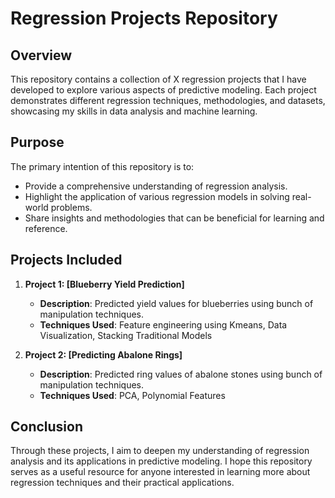 # Regression Projects Repository

## Overview
This repository contains a collection of X regression projects that I have developed to explore various aspects of predictive modeling. Each project demonstrates different regression techniques, methodologies, and datasets, showcasing my skills in data analysis and machine learning.

## Purpose
The primary intention of this repository is to:
- Provide a comprehensive understanding of regression analysis.
- Highlight the application of various regression models in solving real-world problems.
- Share insights and methodologies that can be beneficial for learning and reference.

## Projects Included
1. **Project 1: [Blueberry Yield Prediction]**
   - **Description**: Predicted yield values for blueberries using bunch of manipulation techniques.
   - **Techniques Used**: Feature engineering using Kmeans, Data Visualization, Stacking Traditional Models

2. **Project 2: [Predicting Abalone Rings]**
   - **Description**: Predicted ring values of abalone stones using bunch of manipulation techniques.
   - **Techniques Used**: PCA, Polynomial Features


## Conclusion
Through these projects, I aim to deepen my understanding of regression analysis and its applications in predictive modeling. I hope this repository serves as a useful resource for anyone interested in learning more about regression techniques and their practical applications.
